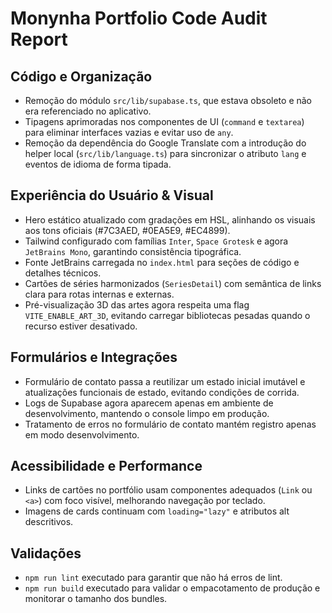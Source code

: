 # Monynha Portfolio Code Audit Report

## Código e Organização
- Remoção do módulo `src/lib/supabase.ts`, que estava obsoleto e não era referenciado no aplicativo.
- Tipagens aprimoradas nos componentes de UI (`command` e `textarea`) para eliminar interfaces vazias e evitar uso de `any`.
- Remoção da dependência do Google Translate com a introdução do helper local (`src/lib/language.ts`) para sincronizar o atributo `lang` e eventos de idioma de forma tipada.

## Experiência do Usuário & Visual
- Hero estático atualizado com gradações em HSL, alinhando os visuais aos tons oficiais (#7C3AED, #0EA5E9, #EC4899).
- Tailwind configurado com famílias `Inter`, `Space Grotesk` e agora `JetBrains Mono`, garantindo consistência tipográfica.
- Fonte JetBrains carregada no `index.html` para seções de código e detalhes técnicos.
- Cartões de séries harmonizados (`SeriesDetail`) com semântica de links clara para rotas internas e externas.
- Pré-visualização 3D das artes agora respeita uma flag `VITE_ENABLE_ART_3D`, evitando carregar bibliotecas pesadas quando o recurso estiver desativado.

## Formulários e Integrações
- Formulário de contato passa a reutilizar um estado inicial imutável e atualizações funcionais de estado, evitando condições de corrida.
- Logs de Supabase agora aparecem apenas em ambiente de desenvolvimento, mantendo o console limpo em produção.
- Tratamento de erros no formulário de contato mantém registro apenas em modo desenvolvimento.

## Acessibilidade e Performance
- Links de cartões no portfólio usam componentes adequados (`Link` ou `<a>`) com foco visível, melhorando navegação por teclado.
- Imagens de cards continuam com `loading="lazy"` e atributos alt descritivos.

## Validações
- `npm run lint` executado para garantir que não há erros de lint.
- `npm run build` executado para validar o empacotamento de produção e monitorar o tamanho dos bundles.
